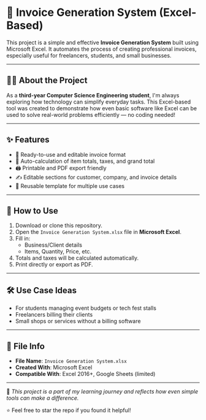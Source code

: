 # 🧾 Invoice Generation System (Excel-Based)

This project is a simple and effective **Invoice Generation System** built using Microsoft Excel. It automates the process of creating professional invoices, especially useful for freelancers, students, and small businesses.

---

## 👩‍💻 About the Project

As a **third-year Computer Science Engineering student**, I'm always exploring how technology can simplify everyday tasks. This Excel-based tool was created to demonstrate how even basic software like Excel can be used to solve real-world problems efficiently — no coding needed!

---

## ✨ Features

- 📌 Ready-to-use and editable invoice format
- 🧮 Auto-calculation of item totals, taxes, and grand total
- 🖨️ Printable and PDF export friendly
- ✍️ Editable sections for customer, company, and invoice details
- 🔄 Reusable template for multiple use cases

---

## 🚀 How to Use

1. Download or clone this repository.
2. Open the `Invoice Generation System.xlsx` file in **Microsoft Excel**.
3. Fill in:
   - Business/Client details
   - Items, Quantity, Price, etc.
4. Totals and taxes will be calculated automatically.
5. Print directly or export as PDF.

---

## 🛠️ Use Case Ideas

- For students managing event budgets or tech fest stalls  
- Freelancers billing their clients  
- Small shops or services without a billing software

---

## 📁 File Info

- **File Name**: `Invoice Generation System.xlsx`
- **Created With**: Microsoft Excel
- **Compatible With**: Excel 2016+, Google Sheets (limited)

---


📌 _This project is a part of my learning journey and reflects how even simple tools can make a difference._

⭐ Feel free to star the repo if you found it helpful!


